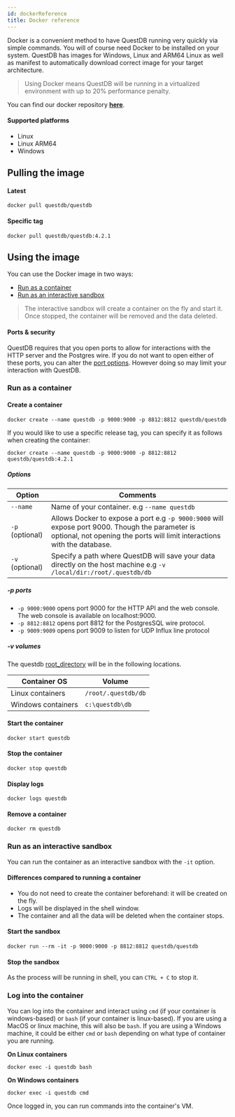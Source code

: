 ```yaml
---
id: dockerReference
title: Docker reference
---
```


Docker is a convenient method to have QuestDB running very quickly via simple commands. You will of course need Docker
to be installed on your system. QuestDB has images for Windows, Linux and ARM64 Linux as well as manifest to automatically
download correct image for your target architecture.

> Using Docker means QuestDB will be running in a virtualized environment with up to 20% performance penalty.

You can find our docker repository **<a href="https://hub.docker.com/r/questdb/questdb" target="_blank">here</a>**.

#### Supported platforms
- Linux
- Linux ARM64
- Windows

## Pulling the image
#### Latest
```shell script
docker pull questdb/questdb
```

#### Specific tag
```shell script
docker pull questdb/questdb:4.2.1
```

## Using the image
You can use the Docker image in two ways:
- [Run as a container](#run-as-a-container)
- [Run as an interactive sandbox](#run-as-an-interactive-sandbox)

>The interactive sandbox will create a container on the fly and start it. Once stopped, the container will be
removed and the data deleted.

#### Ports & security

QuestDB requires that you open ports to allow for interactions with the HTTP server and the Postgres wire.
If you do not want to open either of these ports, you can alter the [port options](#-p-ports). However doing so may limit your interaction with QuestDB.

### Run as a container

#### Create a container

```shell script
docker create --name questdb -p 9000:9000 -p 8812:8812 questdb/questdb
```

If you would like to use a specific release tag, you can specify it as follows when creating the container:

```shell script
docker create --name questdb -p 9000:9000 -p 8812:8812 questdb/questdb:4.2.1
```

##### Options

<table class="alt">
<thead>

<th>Option</th>
<th>Comments</th>

</thead>
<tbody>
<tr>
<td><code>--name</code></td>
<td>Name of your container. e.g <code>--name questdb</code></td>
</tr>
<tr>
<td><code>-p</code> (optional)</td>
<td>Allows Docker to expose a port e.g <code>-p 9000:9000</code> will expose port 9000.
Though the parameter is optional, not opening the ports will limit interactions with the database.</td>
</tr>
<tr>
<td><code>-v</code> (optional)</td>
<td>Specify a path where QuestDB will save your data directly on the host machine e.g <code>-v /local/dir:/root/.questdb/db</code></td>
</tr>
</tbody>
</table>

##### -p ports
- `-p 9000:9000` opens port 9000 for the HTTP API and the web console. The web console is available on localhost:9000.
- `-p 8812:8812` opens port 8812 for the PostgresSQL wire protocol.
- `-p 9009:9009` opens port 9009 to listen for UDP Influx line protocol

##### -v volumes
The questdb [root_directory](rootDirectoryStructure.md) will be in the following locations.

| Container OS | Volume |
|-----|-----|
| Linux containers | `/root/.questdb/db` |
| Windows containers | `c:\questdb\db` |

#### Start the container
```shell script
docker start questdb
```

#### Stop the container
```shell script
docker stop questdb
```

#### Display logs
```shell script
docker logs questdb
```

#### Remove a container
```shell script
docker rm questdb
```

### Run as an interactive sandbox

You can run the container as an interactive sandbox with the `-it` option.

#### Differences compared to running a container
- You do not need to create the container beforehand: it will be created on the fly.
- Logs will be displayed in the shell window.
- The container and all the data will be deleted when the container stops.

#### Start the sandbox
```shell script
docker run --rm -it -p 9000:9000 -p 8812:8812 questdb/questdb
```

#### Stop the sandbox
As the process will be running in shell, you can `CTRL + C` to stop it.


### Log into the container

You can log into the container and interact using `cmd` (if your container is windows-based) or `bash`
(if your container is linux-based). If you are using a MacOS or linux machine, this will also be `bash`. If you
are using a Windows machine, it could be either `cmd` or `bash` depending on what type of container you
are running.

**On Linux containers**
```shell script
docker exec -i questdb bash
```

**On Windows containers**
```shell script
docker exec -i questdb cmd
```

Once logged in, you can run commands into the container's VM.
